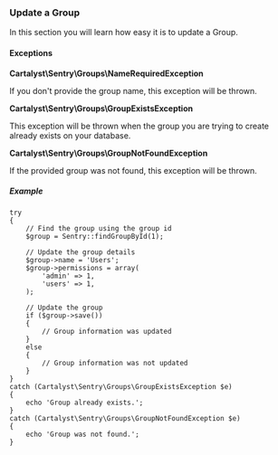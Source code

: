 ### Update a Group

In this section you will learn how easy it is to update a Group.

#### Exceptions

**Cartalyst\Sentry\Groups\NameRequiredException**

If you don't provide the group name, this exception will be thrown.

**Cartalyst\Sentry\Groups\GroupExistsException**

This exception will be thrown when the group you are trying to create already
exists on your database.

**Cartalyst\Sentry\Groups\GroupNotFoundException**

If the provided group was not found, this exception will be thrown.

##### Example

	try
	{
		// Find the group using the group id
		$group = Sentry::findGroupById(1);

		// Update the group details
		$group->name = 'Users';
		$group->permissions = array(
			'admin' => 1,
			'users' => 1,
		);

		// Update the group
		if ($group->save())
		{
			// Group information was updated
		}
		else
		{
			// Group information was not updated
		}
	}
	catch (Cartalyst\Sentry\Groups\GroupExistsException $e)
	{
		echo 'Group already exists.';
	}
	catch (Cartalyst\Sentry\Groups\GroupNotFoundException $e)
	{
		echo 'Group was not found.';
	}
